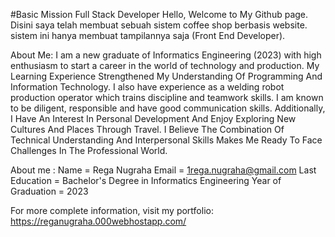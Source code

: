 #Basic Mission Full Stack Developer
Hello, Welcome to My Github page.
Disini saya telah membuat sebuah sistem coffee shop berbasis website. sistem ini hanya membuat tampilannya saja (Front End Developer).

About Me:
I am a new graduate of Informatics Engineering (2023) with high enthusiasm to start a career in the world of technology and production.
My Learning Experience Strengthened My Understanding Of Programming And Information Technology.
I also have experience as a welding robot production operator which trains discipline and teamwork skills.
I am known to be diligent, responsible and have good communication skills. Additionally, I Have An Interest In Personal Development And Enjoy Exploring New Cultures And Places Through Travel.
I Believe The Combination Of Technical Understanding And Interpersonal Skills Makes Me Ready To Face Challenges In The Professional World.

About me :
Name = Rega Nugraha
Email = 1rega.nugraha@gmail.com
Last Education = Bachelor's Degree in Informatics Engineering
Year of Graduation = 2023

For more complete information, visit my portfolio:
https://reganugraha.000webhostapp.com/
